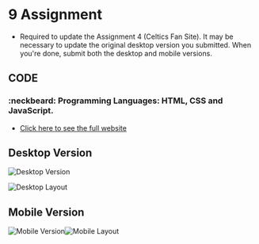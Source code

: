 # 9 Assignment
- Required to update the Assignment 4 (Celtics Fan Site). It may be necessary to update the original desktop version you submitted.  When you're done, submit both the desktop and mobile versions.
## CODE
### :neckbeard: Programming Languages: HTML, CSS and JavaScript.
- [Click here to see the full website](http://media15live.com/studentsUpload/Tbardini_1586637064/indexExoticTravel.htm)

## Desktop Version
![Desktop Version](https://github.com/thiagobardini/HTML5-CSS3-BHCC/blob/master/Imagens/%20Desktop-9Assig.png)
  
![Desktop Layout](https://github.com/thiagobardini/HTML5-CSS3-BHCC/blob/master/Imagens/desktopLayout9Assig.png)

## Mobile Version
![Mobile Version](https://github.com/thiagobardini/HTML5-CSS3-BHCC/blob/master/Imagens/Mobile-Layout9Assig.png)![Mobile Layout](https://github.com/thiagobardini/HTML5-CSS3-BHCC/blob/master/Imagens/mobileLayout9Assig.png)



